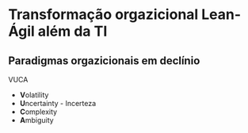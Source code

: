 # Transformação orgazicional Lean-Ágil além da TI

## Paradigmas orgazicionais em declínio

VUCA

- **V**olatility
- **U**ncertainty - Incerteza
- **C**omplexity
- **A**mbiguity


  
